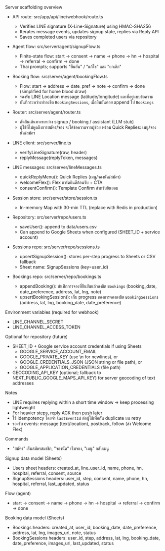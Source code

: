 Server scaffolding overview

- API route: src/app/api/line/webhook/route.ts
  - Verifies LINE signature (X-Line-Signature) using HMAC-SHA256
  - Iterates message events, updates signup state, replies via Reply API
  - Saves completed users via repository

- Agent flow: src/server/agent/signupFlow.ts
  - Finite-state flow: start -> consent -> name -> phone -> hn -> hospital -> referral -> confirm -> done
  - Thai prompts; supports "ยืนยัน" / "แก้ไข" และ "ยกเลิก"

- Booking flow: src/server/agent/bookingFlow.ts
  - Flow: start -> address -> date_pref -> note -> confirm -> done (simplified for home blood draw)
  - รองรับ LINE Location message (latitude/longitude) และที่อยู่แบบข้อความ
  - บันทึกระหว่างทำลงชีต `BookingSessions`, เมื่อยืนยันค่อย append ไป `Bookings`

- Router: src/server/agent/router.ts
  - ตัดสินเส้นทางระหว่าง signup / booking / assistant (LLM stub)
  - ผู้ใช้ที่ไม่พูดถึงการสมัคร/จอง จะได้ข้อความจากผู้ช่วย พร้อม Quick Replies: เมนู/จองนัด/สมัคร

- LINE client: src/server/line.ts
  - verifyLineSignature(raw, header)
  - replyMessage(replyToken, messages)

- LINE messages: src/server/lineMessages.ts
  - quickReplyMenu(): Quick Replies (เมนู/จองนัด/สมัคร)
  - welcomeFlex(): Flex การ์ดยินดีต้อนรับ + CTA
  - consentConfirm(): Template Confirm สำหรับยินยอม

- Session store: src/server/store/session.ts
  - In-memory Map with 30-min TTL (replace with Redis in production)

- Repository: src/server/repo/users.ts
  - saveUser(): append to data/users.csv
  - Can append to Google Sheets when configured (SHEET_ID + service account)

- Sessions repo: src/server/repo/sessions.ts
  - upsertSignupSession(): stores per-step progress to Sheets or CSV fallback
  - Sheet name: SignupSessions (key=user_id)

- Bookings repo: src/server/repo/bookings.ts
  - appendBooking(): บันทึกการจองที่ยืนยันแล้วลงชีต `Bookings` (booking_date, date_preference, address, lat, lng, note)
  - upsertBookingSession(): เก็บ progress ของการจองลงชีต `BookingSessions` (address, lat, lng, booking_date, date_preference)

Environment variables (required for webhook)
- LINE_CHANNEL_SECRET
- LINE_CHANNEL_ACCESS_TOKEN

Optional for repository (future)
- SHEET_ID + Google service account credentials if using Sheets
  - GOOGLE_SERVICE_ACCOUNT_EMAIL
  - GOOGLE_PRIVATE_KEY (use \n for newlines), or
  - GOOGLE_CREDENTIALS_JSON (JSON string or file path), or
  - GOOGLE_APPLICATION_CREDENTIALS (file path)
 - GEOCODING_API_KEY (optional; fallback to NEXT_PUBLIC_GOOGLE_MAPS_API_KEY) for server geocoding of text addresses

Notes
- LINE requires replying within a short time window → keep processing lightweight
- For heavier steps, reply ACK then push later
 - ใช้ idempotency โดยจำ `lastEventId` ต่อผู้ใช้เพื่อกัน duplicate บน retry
 - รองรับ events: message (text/location), postback, follow (ส่ง Welcome Flex)

Commands
- "สมัคร" เริ่มสมัครสมาชิก, "จองนัด" เริ่มจอง, "เมนู" กลับเมนู

Signup data model (Sheets)
- Users sheet headers: created_at, line_user_id, name, phone, hn, hospital, referral, consent, source
- SignupSessions headers: user_id, step, consent, name, phone, hn, hospital, referral, last_updated, status

Flow (agent)
- start → consent → name → phone → hn → hospital → referral → confirm → done

Booking data model (Sheets)
- Bookings headers: created_at, user_id, booking_date, date_preference, address, lat, lng, images_url, note, status
- BookingSessions headers: user_id, step, address, lat, lng, booking_date, date_preference, images_url, last_updated, status
